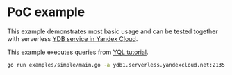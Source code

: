 # PoC example

This example demonstrates most basic usage and can be tested together with serverless [YDB service in Yandex Cloud](https://yandex.cloud/ru/docs/ydb/quickstart).

This example executes queries from [YQL tutorial](https://ydb.tech/docs/en/dev/yql-tutorial).

```bash
go run examples/simple/main.go -a ydb1.serverless.yandexcloud.net:2135 -d "/ru-central1/b1g22gee05t.../etn4nlih...." -y /path/to/your/serviceacc/iam/key.json
```